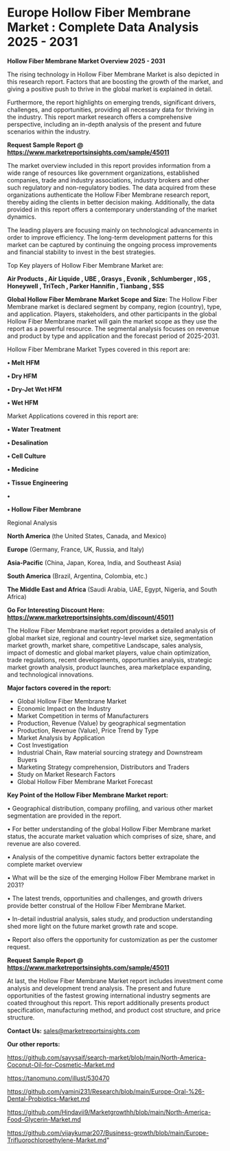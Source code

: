 # Europe Hollow Fiber Membrane Market : Complete Data Analysis 2025 - 2031

<Strong> Hollow Fiber Membrane Market Overview 2025 - 2031</strong>

The rising technology in Hollow Fiber Membrane Market is also depicted in this research report. Factors that are boosting the growth of the market, and giving a positive push to thrive in the global market is explained in detail.

Furthermore, the report highlights on emerging trends, significant drivers, challenges, and opportunities, providing all necessary data for thriving in the industry. This report market research offers a comprehensive perspective, including an in-depth analysis of the present and future scenarios within the industry.

<strong>Request Sample Report @ <a href=https://www.marketreportsinsights.com/sample/45011>https://www.marketreportsinsights.com/sample/45011</a></strong>

The market overview included in this report provides information from a wide range of resources like government organizations, established companies, trade and industry associations, industry brokers and other such regulatory and non-regulatory bodies. The data acquired from these organizations authenticate the Hollow Fiber Membrane research report, thereby aiding the clients in better decision making. Additionally, the data provided in this report offers a contemporary understanding of the market dynamics.

The leading players are focusing mainly on technological advancements in order to improve efficiency. The long-term development patterns for this market can be captured by continuing the ongoing process improvements and financial stability to invest in the best strategies.

Top Key players of Hollow Fiber Membrane Market are:

<strong>Air Products , Air Liquide , UBE , Grasys , Evonik , Schlumberger , IGS , Honeywell , TriTech , Parker Hannifin , Tianbang , SSS </strong>

<strong><b>Global Hollow Fiber Membrane Market Scope and Size:</b></strong>
The Hollow Fiber Membrane market is declared segment by company, region (country), type, and application. Players, stakeholders, and other participants in the global Hollow Fiber Membrane market will gain the market scope as they use the report as a powerful resource. The segmental analysis focuses on revenue and product by type and application and the forecast period of 2025-2031.

Hollow Fiber Membrane Market Types covered in this report are:

<strong>•  Melt HFM 

•  Dry HFM 

•  Dry-Jet Wet HFM 

•  Wet HFM</strong>

Market Applications covered in this report are:

<strong>•  Water Treatment 

•  Desalination 

•  Cell Culture 

•  Medicine 

•  Tissue Engineering 

•  

•  Hollow Fiber Membrane</strong> 

Regional Analysis

<strong>North America</strong> (the United States, Canada, and Mexico)

<strong>Europe</strong> (Germany, France, UK, Russia, and Italy)

<strong>Asia-Pacific</strong> (China, Japan, Korea, India, and Southeast Asia)

<strong>South America</strong> (Brazil, Argentina, Colombia, etc.)

<strong>The Middle East and Africa</strong> (Saudi Arabia, UAE, Egypt, Nigeria, and South Africa)

<strong>Go For Interesting Discount Here: <a href=https://www.marketreportsinsights.com/discount/45011>https://www.marketreportsinsights.com/discount/45011</a></strong>

The Hollow Fiber Membrane market report provides a detailed analysis of global market size, regional and country-level market size, segmentation market growth, market share, competitive Landscape, sales analysis, impact of domestic and global market players, value chain optimization, trade regulations, recent developments, opportunities analysis, strategic market growth analysis, product launches, area marketplace expanding, and technological innovations.

<strong><b>Major factors covered in the report:</b></strong>
<ul>
  <li>Global Hollow Fiber Membrane Market </li>
  <li>Economic Impact on the Industry</li>
  <li>Market Competition in terms of Manufacturers</li>
  <li>Production, Revenue (Value) by geographical segmentation</li>
  <li>Production, Revenue (Value), Price Trend by Type</li>
  <li>Market Analysis by Application</li>
  <li>Cost Investigation</li>
  <li>Industrial Chain, Raw material sourcing strategy and Downstream Buyers</li>
  <li>Marketing Strategy comprehension, Distributors and Traders</li>
  <li>Study on Market Research Factors</li>
  <li>Global Hollow Fiber Membrane Market Forecast</li>
</ul>

<strong><b>Key Point of the Hollow Fiber Membrane Market report:</b></strong>

• Geographical distribution, company profiling, and various other market segmentation are provided in the report.

• For better understanding of the global Hollow Fiber Membrane market status, the accurate market valuation which comprises of size, share, and revenue are also covered.

• Analysis of the competitive dynamic factors better extrapolate the complete market overview

• What will be the size of the emerging Hollow Fiber Membrane market in 2031?

• The latest trends, opportunities and challenges, and growth drivers provide better construal of the Hollow Fiber Membrane Market.

• In-detail industrial analysis, sales study, and production understanding shed more light on the future market growth rate and scope.

• Report also offers the opportunity for customization as per the customer request.

<strong>Request Sample Report @ <a href=https://www.marketreportsinsights.com/sample/45011>https://www.marketreportsinsights.com/sample/45011</a></strong>

At last, the Hollow Fiber Membrane Market report includes investment come analysis and development trend analysis. The present and future opportunities of the fastest growing international industry segments are coated throughout this report. This report additionally presents product specification, manufacturing method, and product cost structure, and price structure.

<strong>Contact Us:</strong>
sales@marketreportsinsights.com

<strong>Our other reports:</strong>

<a href=https://github.com/sayysaif/search-market/blob/main/North-America-Coconut-Oil-for-Cosmetic-Market.md>https://github.com/sayysaif/search-market/blob/main/North-America-Coconut-Oil-for-Cosmetic-Market.md</a>

<a href=https://tanomuno.com/illust/530470>https://tanomuno.com/illust/530470</a>

<a href=https://github.com/yamini231/Research/blob/main/Europe-Oral-%26-Dental-Probiotics-Market.md>https://github.com/yamini231/Research/blob/main/Europe-Oral-%26-Dental-Probiotics-Market.md</a>

<a href=https://github.com/Hindavii9/Marketgrowthh/blob/main/North-America-Food-Glycerin-Market.md>https://github.com/Hindavii9/Marketgrowthh/blob/main/North-America-Food-Glycerin-Market.md</a>

<a href=https://github.com/vijaykumar207/Business-growth/blob/main/Europe-Trifluorochloroethylene-Market.md>https://github.com/vijaykumar207/Business-growth/blob/main/Europe-Trifluorochloroethylene-Market.md</a>"
